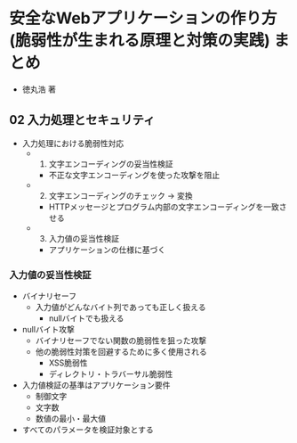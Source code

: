 # 安全なWebアプリケーションの作り方(脆弱性が生まれる原理と対策の実践) まとめ
- 徳丸浩 著

## 02 入力処理とセキュリティ
- 入力処理における脆弱性対応
  - 1. 文字エンコーディングの妥当性検証
    - 不正な文字エンコーディングを使った攻撃を阻止
  - 2. 文字エンコーディングのチェック -> 変換
    - HTTPメッセージとプログラム内部の文字エンコーディングを一致させる
  - 3. 入力値の妥当性検証
    - アプリケーションの仕様に基づく

### 入力値の妥当性検証
- バイナリセーフ
  - 入力値がどんなバイト列であっても正しく扱える
    - nullバイトでも扱える
- nullバイト攻撃
  - バイナリセーフでない関数の脆弱性を狙った攻撃
  - 他の脆弱性対策を回避するために多く使用される
    - XSS脆弱性
    - ディレクトリ・トラバーサル脆弱性
- 入力値検証の基準はアプリケーション要件
  - 制御文字
  - 文字数
  - 数値の最小・最大値
- すべてのパラメータを検証対象とする
